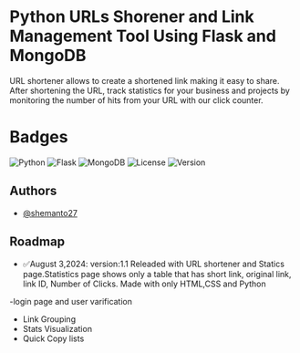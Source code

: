 
# Python URLs Shorener and Link Management Tool Using Flask and MongoDB

URL shortener allows to create a shortened link making it easy to share. After shortening the URL, track statistics for your business and projects by monitoring the number of hits from your URL with our click counter.

# Badges
![Python](https://img.shields.io/badge/Python-3776AB?style=for-the-badge&logo=python&logoColor=white) ![Flask](https://img.shields.io/badge/Flask-000000?style=for-the-badge&logo=flask&logoColor=white) ![MongoDB](https://img.shields.io/badge/MongoDB-47A248?style=for-the-badge&logo=mongodb&logoColor=white) ![License](https://img.shields.io/badge/License-MIT-green?style=for-the-badge) ![Version](https://img.shields.io/badge/Version-1.1-blue?style=for-the-badge)

## Authors

- [@shemanto27](https://www.github.com/shemanto27)

## Roadmap

- ✅August 3,2024: version:1.1 Releaded with URL shortener and Statics page.Statistics page  shows only a table that has short link, original link, link ID, Number of Clicks. Made with only HTML,CSS and Python

-login page and user varification
- Link Grouping
- Stats Visualization
- Quick Copy lists



